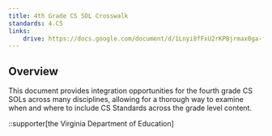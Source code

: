 ```yaml
---
title: 4th Grade CS SOL Crosswalk
standards: 4.CS
links:
    drive: https://docs.google.com/document/d/1Lnyi8fFxU2rKPBjrmax0ga-fO0ZK_0z3Xck5rjsFBMk/edit?usp=drive_link
---
```


## Overview
This document provides integration opportunities for the fourth grade CS SOLs across many disciplines, allowing for a thorough way to examine when and where to include CS Standards across the grade level content.

::supporter[the Virginia Department of Education]